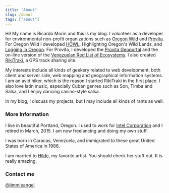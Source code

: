 ```yaml
---
title: "About"
slug: /about
tags: ["about"]
---
```


Hi! My name is Ricardo Morin and this is my blog. I volunteer as a developer for environmental non-profit organizations such as [Oregon Wild](https://oregonwild.org/) and [Provita](https://www.provita.org.ve/). For Oregon Wild I developed [HOWL](https://oregonhowl.org), Highlighting Oregon's Wild Lands, and [Logging in Oregon](https://logging.oregonhowl.org/). For Provita, I developed the [Provita Geoportal](https://geoportal.provita.org.ve/en/) and the on-line version of the [Venezuelan Red List of Ecosystems](https://ecosistemasamenazados.org/  ). I also created [RikiTraki](https://www.rikitraki.com), a GPS track sharing site.

My interests include all kinds of geekery related to web development, both client and server side, web mapping and geographical information systems. I am an avid hiker, which is the reason I started RikiTraki in the first place. I also love latin music, especially Cuban genres such as Son, Timba and Salsa, and I enjoy dancing casino-style salsa.

In my blog, I discuss my projects, but I may include all kinds of rants as well.

### More Information

I live in beautiful Portland, Oregon. I used to work for [Intel Corporation](http://intel.com) and I retired in March, 2015. I am now freelancing and doing my own stuff.

I was born in Caracas, Venezuela, and immigrated to these great United States of America in 1986.

I am married to [Hilde](http://www.hildemorin.com), my favorite artist. You should check her stuff out. It is really amazing.

### Contact me

[@jimmieangel](https://mstdn.social/@jimmyangel)
